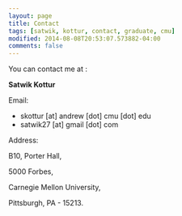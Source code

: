 ```yaml
---
layout: page
title: Contact
tags: [satwik, kottur, contact, graduate, cmu]
modified: 2014-08-08T20:53:07.573882-04:00
comments: false
---
```


You can contact me at :

**Satwik Kottur**

Email:

* skottur [at] andrew [dot] cmu [dot] edu
* satwik27 [at] gmail [dot] com

Address:

B10, Porter Hall,

5000 Forbes,

Carnegie Mellon University,

Pittsburgh, PA - 15213.

